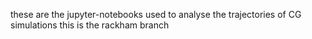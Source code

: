 these are the jupyter-notebooks used to analyse the trajectories of CG simulations
this is the rackham branch
